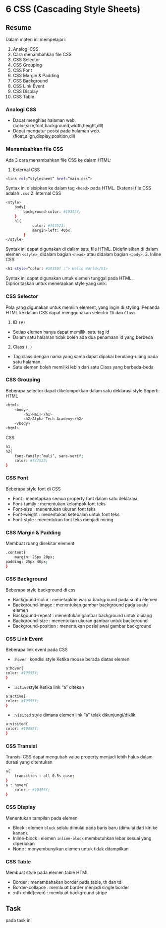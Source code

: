# 6 CSS (Cascading Style Sheets)
## Resume
Dalam materi ini mempelajari:
1.	Analogi CSS
2.	Cara menambahkan file CSS
3.	CSS Selector
4.	CSS Grouping
5.	CSS Font
6.	CSS Margin & Padding
7.	CSS Background
8.	CSS Link Event
9.	CSS Display
10.	CSS Table

### Analogi CSS
-	Dapat menghias halaman web. (color,size,font,background,width,height,dll)
-	Dapat mengatur posisi pada halaman web. (float,align,display,position,dll)
### Menambahkan file CSS
Ada 3 cara menambahkan file CSS ke dalam HTML:
1.	External CSS
```bash
<link rel=”stylesheet” href=”main.css”>
```
Syntax ini disisipkan ke dalam tag ```<head>``` pada HTML. Ekstensi file CSS adalah ```.css```
2.	Internal CSS
```bash
<style>
	body{
		background-color: #19355f;
	}
	h1{
			color: #f47523;
			margin-left: 40px;
		}
</style>
```
Syntax ini dapat digunakan di dalam satu file HTML. Didefinisikan di dalam elemen ```<style>```, didalam bagian ```<head>``` atau didalam bagian ```<body>```.
3.	Inline CSS
```bash
<h1 style=”color: #19355f ;”> Hello World</h1>
```
Syntax ini dapat digunakan untuk elemen tunggal pada HTML. Diprioritaskan untuk menerapkan style yang unik.
### CSS Selector
Pola yang digunakan untuk memilih element, yang ingin di styling.
Penanda HTML ke dalam CSS dapat menggunakan selector ```ID``` dan ```Class```
1.	ID ```(#)```
-	Setiap elemen hanya dapat memiliki satu tag id
-	Dalam satu halaman tidak boleh ada dua penamaan id yang berbeda
2.	Class ```(.)```
-	Tag class dengan nama yang sama dapat dipakai berulang-ulang pada satu halaman.
-	Satu elemen boleh memiliki lebih dari satu Class yang berbeda-beda
### CSS Grouping
Beberapa selector dapat dikelompokkan dalam satu deklarasi style
Seperti: 
HTML
```bash
<html>
	<body>
		<h1>Hai!</h1>
		<h2>Alpha Tech Academy</h2>
	</body>
<html>
```
CSS
```bash
h1,
h2{
	font-family:’muli’, sans-serif;
	color: #f47523;
}
```
### CSS Font
Beberapa style font di CSS
-	Font : menetapkan semua property font dalam satu deklarasi
-	Font-family : menentukan kelompok font teks
-	Font-size : menentukan ukuran font teks
-	Font-weight : menentukan ketebalan untuk font teks
-	Font-style : menentukan font teks menjadi miring
### CSS Margin & Padding
Membuat ruang disekitar element
```bash
.content{
	margin: 25px 20px;
padding: 25px 40px;
}
```
### CSS Background
Beberapa style background di css
-	Backgound-color : menetapkan warna background pada suatu elemen 
-	Background-image : menentukan gambar background pada suatu elemen
-	Backgound-repeat : menentukan gambar background untuk diulang
-	Background-size : menentukan ukuran gambar untuk background
-	Background-position : menentukan posisi awal gambar background
### CSS Link Event
Beberapa link event pada CSS
-	```:hover ``` kondisi style Ketika mouse berada diatas elemen
```bash
a:hover{
color: #19355f;
}
```
-	```:active```style Ketika link “a” ditekan
```bash
a:active{
color: #19355f;
}
```
-	```:visited``` style dimana elemen link “a” telak dikunjungi/diklik
```bash
a:visited{
color: #19355f;
}
```
### CSS Transisi
Transisi CSS dapat mengubah value property menjadi lebih halus dalam durasi yang ditentukan 
```bash
a{
	transition : all 0.5s ease;
}
a : hover{
	color : #19355f;
}
```
### CSS Display
Menentukan tampilan pada elemen 
-	Block : elemen ```block``` selalu dimulai pada baris baru (dimulai dari kiri ke kanan).
-	Inline-block : elemen ```inline-block``` membutuhkan lebar sesuai yang diperlukan 
-	None : menyembunyikan elemen untuk tidak ditampilkan
### CSS Table
Membuat style pada elemen table HTML
-	Border : menambahakan border pada table, th dan td
-	Border-collapse : membuat border menjadi single border
-	:nth-child(even) : membuat background stripe

## Task
pada task ini
